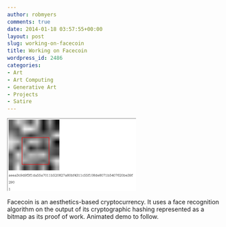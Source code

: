```yaml
---
author: robmyers
comments: true
date: 2014-01-18 03:57:55+00:00
layout: post
slug: working-on-facecoin
title: Working on Facecoin
wordpress_id: 2486
categories:
- Art
- Art Computing
- Generative Art
- Projects
- Satire
---
```


[![facecoin1](/assets/2014/01/facecoin1-300x169.png)](/assets/2014/01/facecoin1.png)

Facecoin is an aesthetics-based cryptocurrency. It uses a face recognition algorithm on the output of its cryptographic hashing represented as a bitmap as its proof of work. Animated demo to follow.
